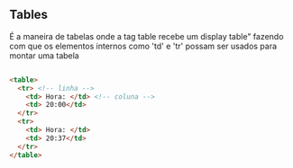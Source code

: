 ## Tables

É a maneira de tabelas onde a tag table recebe um display table" fazendo com que os elementos internos como 'td' e 'tr' possam ser usados para montar uma tabela

```html

<table>
  <tr> <!-- linha -->
    <td> Hora: </td> <!-- coluna -->
    <td> 20:00</td>
  </tr>
  <tr>
    <td> Hora: </td>
    <td> 20:37</td>
  </tr>
</table>